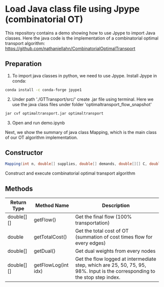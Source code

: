 # Load Java class file using Jpype (combinatorial OT)

This repository contains a demo showing how to use Jpype to import Java classes. Here the java code is the implementation of a combinatorial optimal transport algorithm: https://github.com/nathaniellahn/CombinatorialOptimalTransport

## Preparation

1. To import java classes in python, we need to use Jpype. Install Jpype in conda:

```bash
conda install -c conda-forge jpype1
```

2. Under path './GTTransport/src/' create .jar file using terminal. Here we use the java class files under folder 'optimaltransport_flow_snapshot' 

```bash
jar cvf optimaltransport.jar optimaltransport
```

3. Open and run demo.ipynb

Next, we show the summary of java class Mapping, which is the main class of our OT algorithm implementation.

## **Constructor**

```java
Mapping(int n, double[] supplies, double[] demands, double[][] C, double delta)
```

Construct and execute combinatorial optimal transport algorithm

## Methods

| Return Type | Method Name         | Description                                                                                                                  |
|-------------|---------------------|------------------------------------------------------------------------------------------------------------------------------|
| double[][]  | getFlow()           | Get the final flow (100% transportation)                                                                                     |
| double      | getTotalCost()      | Get the total cost of OT  (summation of cost times flow for every edges)                                                     |
| double[]    | getDual()           | Get dual weights from every nodes                                                                                            |
| double[][]  | getFlowLog(int idx) | Get the flow logged at intermediate step, which are 25, 50, 75, 95, 98%.  Input is the corresponding to the stop step index. |
